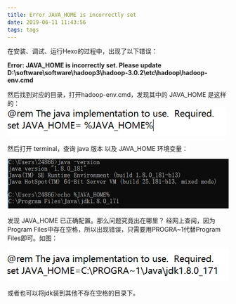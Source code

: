 ```yaml
---
title: Error JAVA_HOME is incorrectly set
date: 2019-06-11 11:43:56
tags: tags
---
```

在安装、调试、运行Hexo的过程中，出现了以下错误：

**Error: JAVA_HOME is incorrectly set. Please update D:\software\software\hadoop3\hadoop-3.0.2\etc\hadoop\hadoop-env.cmd**

然后找到对应的目录，打开hadoop-env.cmd，发现其中的 JAVA_HOME 是这样的：
![](/images/Error/1.jpg)

然后打开 terminal，查询 java 版本 以及 JAVA_HOME 环境变量：

![](/images/Error/2.jpg)

发现 JAVA_HOME 已正确配置。那么问题究竟出在哪里？
经网上查阅，因为Program Files中存在空格，所以出现错误，只需要用PROGRA~1代替Program Files即可。如图：

![](/images/Error/3.jpg)

或者也可以将jdk装到其他不存在空格的目录下。
